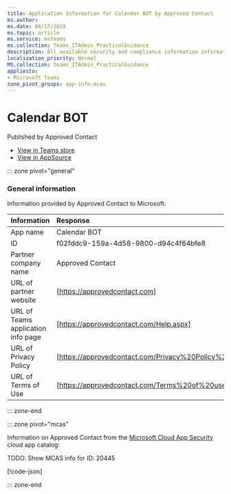 ```yaml
---
title: Application Information for Calendar BOT by Approved Contact
ms.author: 
ms.date: 04/17/2019
ms.topic: article
ms.service: msteams
ms.collection: Teams_ITAdmin_PracticalGuidance
description: All available security and compliance information information for Calendar BOT, its data handling policies, its Microsoft Cloud App Security app catalog information, and security/compliance information in the CSA STAR registry.
localization_priority: Normal
MS.collection: Teams_ITAdmin_PracticalGuidance
appliesto:
- Microsoft Teams
zone_pivot_groups: app-info-mcas
---
```

# Calendar BOT

Published by Approved Contact
* <a href="https://teams.microsoft.com/l/app/f02fddc9-159a-4d58-9800-d94c4f64bfe8" target="_blank">View in Teams store</a>
* <a href="https://appsource.microsoft.com/en-us/product/office/WA104381271" target="_blank">View in AppSource</a>

::: zone pivot="general"

### General information

Information provided by Approved Contact to Microsoft:

| **Information** | **Response** |
|:----------------|:-------------|
| App name | Calendar BOT |
| ID | f02fddc9-159a-4d58-9800-d94c4f64bfe8 |
| Partner company name | Approved Contact |
| URL of partner website | [https://approvedcontact.com] |
| URL of Teams application info page | [https://approvedcontact.com/Help.aspx] |
| URL of Privacy Policy | [https://approvedcontact.com/Privacy%20Policy%20Bot.pdf] |
| URL of Terms of Use | [https://approvedcontact.com/Terms%20of%20use.pdf] |

::: zone-end


::: zone pivot="mcas"

Information on Approved Contact from the [Microsoft Cloud App Security](https://www.microsoft.com/en-us/enterprise-mobility-security/cloud-app-security) cloud app catalog:

TODO: Show MCAS info for ID: 20445

[!code-json[](./json/20445.json)]

::: zone-end


